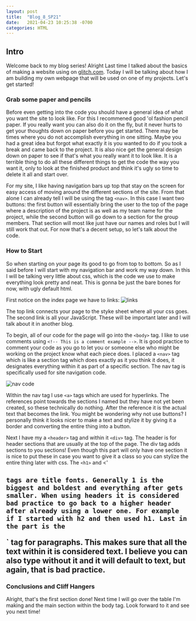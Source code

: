 ```yaml
---
layout: post
title:  "Blog_8_SP21"
date:   2021-04-23 10:25:38 -0700
categories: HTML
---
```

## Intro
Welcome back to my blog series! Alright Last time I talked about the basics of making a website using on
[glitch.com](https://glitch.com). Today I will be talking about how I am building my own webpage that
will be used on one of my projects. Let's get started!

### Grab some paper and pencils
Before even getting into the code you should have a general idea of what you want the site to look like.
For this I recommened good 'ol fashion pencil paper. If you really want you can also do it on the fly,
but it never hurts to get your thoughts down on paper before you get started. There may be times where
you do not accomplish everything in one sitting. Maybe you had a great idea but forgot what exactly it is
you wanted to do if you took a break and came back to the project. It is also nice get the general design
down on paper to see if that's what you really want it to look like. It is a terrible thing to do all
these different things to get the code the way you want it, only to look at the finished product and
think it's ugly so time to delete it all and start over.

For my site, I like having navigation bars up top that stay on the screen for easy access of moving
around the different sections of the site. From that alone I can already tell I will be using the tag
`<nav>`. In this case I want two buttons: the first button will essentially bring the user to the top of
the page where a description of the project is as well as my team name for the project, while the second
button will go down to a section for the group members. That section will most like just have our names
and roles but I will still work that out. For now that's a decent setup, so let's talk about the code.

###  How to Start
So when starting on your page its good to go from top to bottom. So as I said before I will start with my
navigation bar and work my way down. In this I will be talking very little about css, which is the code
we use to make everything look pretty and neat. This is gonna be just the bare bones for now, with ugly
default html.

First notice on the index page we have to links:
![links](https://i.imgur.com/WYb6vel.png)

The top link connects your page to the styke sheet where all your css goes. The second link is all your
JavaScript. These will be important later and I will talk about it in another blog.

To begin, all of our code for the page will go into the `<body>` tag. I like to use comments using
`<!-- This is a comment example -->`. It is good practice to comment your code as you go to let you or
someone else who might be working on the project know what each piece does. I placed  a `<nav>` tag which
is like a section tag which does exactly as it you think it does, it designates everything within it as
part of a specific section. The nav tag is specifically used for site navigation code.

![nav code](https://i.imgur.com/Dtov319.png)

Within the nav tag I use `<a>` tags which are used for hyperlinks. The references point towards the
sections I named but they have not yet been created, so these technically do nothing. After the reference
it is the actual text that becomes the link. You might be wondering why not use buttons? I personally
think it looks nicer to make a text and stylize it by giving it a border and converting the entire thing
into a button.

Next I have my a `<header>` tag and within it `<div>` tag. The header is for header sections that are
usually at the top of the page. The div tag adds sections to you sections! Even though this part will
only have one section it is nice to put these in case you want to give it a class so you can stylize the
entire thing later with css. The `<h1>` and <'<h2>` tags are title fonts. Generally 1 is the biggest and
boldest and everything after gets smaller. When using headers it is considered bad practice to go back
to a higher header after already using a lower one. For example if I started with h2 and then used h1.
Last in the part is the `<p>` tag for paragraphs. This makes sure that all the text within it is
considered text. I believe you can also type without it and it will default to text, but again, that is
bad practice.

### Conclusions and Cliff Hangers
Alright, that's the first section done! Next time I will go over the table I'm making and the main
section within the body tag. Look forward to it and see you next time!

